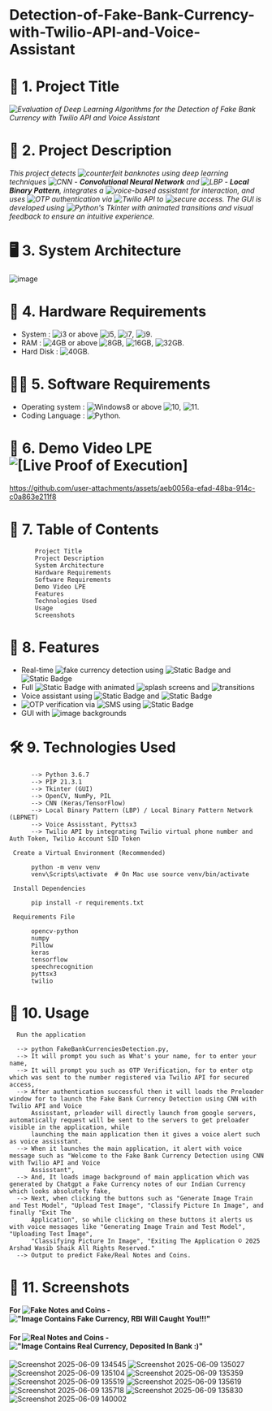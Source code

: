 # Detection-of-Fake-Bank-Currency-with-Twilio-API-and-Voice-Assistant

# **🧾 1. Project Title**

*![Evaluation of Deep Learning Algorithms for the Detection of Fake Bank Currency with Twilio API and Voice Assistant](https://img.shields.io/badge/Evaluation_of_Deep_Learning_Algorithms_for_the_Detection_of_Fake_Bank_Currency_using_CNN_with_Twilio_API_and_Voice_Assistant-%23FF00FF)*

# **📌 2. Project Description**

*This project detects ![counterfeit banknotes](https://img.shields.io/badge/counterfeit%20banknotes-%23ff0000) using deep learning techniques ![CNN](https://img.shields.io/badge/CNN-%230AFFFF) - **Convolutional Neural Network** and ![LBP](https://img.shields.io/badge/LBP-%23FFA62F) - **Local Binary Pattern**, integrates a ![voice-based assistant](https://img.shields.io/badge/voice_based-assistant-rebeccapurple) for interaction, and uses ![OTP authentication](https://img.shields.io/badge/OTP%20authentication-tan) via ![Twilio API](https://img.shields.io/badge/Twilio%20API-%23FF1493) to ![secure access](https://img.shields.io/badge/secure_access-%09%23FF4500). The GUI is developed using ![Python's Tkinter](https://img.shields.io/badge/Python's_Tkinter%20-%20%23ADFF2F) with animated transitions and visual feedback to ensure an intuitive experience.*

# **🖥️ 3. System Architecture**

![image](https://github.com/user-attachments/assets/13dd69d8-cfb3-46da-b9ca-caa0477e8e1d)

# 🧮 4. Hardware Requirements
 - System 	        :  	![i3](https://img.shields.io/badge/i3%20-%20%23FF69B4) or above ![i5](https://img.shields.io/badge/i5%20-%20%23CD5C5C), ![i7](https://img.shields.io/badge/i7%20-%20%237CFC00), ![i9](https://img.shields.io/badge/i9%20-%20%2300FFFF).
 - RAM            	:   ![4GB](https://img.shields.io/badge/4GB%20-%20%238A2BE2) or above ![8GB](https://img.shields.io/badge/8GB%20-%20%23D2691E), ![16GB](https://img.shields.io/badge/16GB%20-%20%235F9EA0), ![32GB](https://img.shields.io/badge/32GB%20-%20%236495ED). 
 - Hard Disk        :   ![40GB](https://img.shields.io/badge/40GB%20-%20%23DC143C).

# 🧑‍💻 5. Software Requirements
- Operating system 	:  	![Windows8](https://img.shields.io/badge/Windows8%20-%20%23BDB76B) or above ![10](https://img.shields.io/badge/10%20-%20%23E9967A), ![11](https://img.shields.io/badge/11%20-%20%23DAA520). 
- Coding Language   : 	![Python](https://img.shields.io/badge/Python%20-%20%23FF0000).

# **🎥 6. Demo Video LPE ![[[Live Proof of Execution]](https://img.shields.io/badge/Live_Proof_of_Execution-%23DADBDD)](https://img.shields.io/badge/Live_Proof_of_Execution-%23E3E4FA)**

https://github.com/user-attachments/assets/aeb0056a-efad-48ba-914c-c0a863e211f8

# **📂 7. Table of Contents**
  
           Project Title
           Project Description
           System Architecture
           Hardware Requirements
           Software Requirements
           Demo Video LPE
           Features
           Technologies Used
           Usage
           Screenshots

# **🌟 8. Features**

- Real-time ![fake currency detection](https://img.shields.io/badge/fake_currency_detection-maroon) using ![Static Badge](https://img.shields.io/badge/CNN-orange) and ![Static Badge](https://img.shields.io/badge/LBP-lime)
- Full ![Static Badge](https://img.shields.io/badge/GUI-white) with animated ![splash screens](https://img.shields.io/badge/splash_screens-darkviolet) and ![transitions](https://img.shields.io/badge/transitions-pink)
- Voice assistant using ![Static Badge](https://img.shields.io/badge/speech_recognition-blue) and ![Static Badge](https://img.shields.io/badge/pyttsx3-red)
- ![OTP](https://img.shields.io/badge/OTP-darkblue) verification via ![SMS](https://img.shields.io/badge/SMS%20-%20%234B0082) using ![Static Badge](https://img.shields.io/badge/Twilio%20API-purple)
- GUI with ![image](https://img.shields.io/badge/image-skyblue) backgrounds

# **🛠️ 9. Technologies Used**

          --> Python 3.6.7
          --> PIP 21.3.1 
          --> Tkinter (GUI)
          --> OpenCV, NumPy, PIL
          --> CNN (Keras/TensorFlow)
          --> Local Binary Pattern (LBP) / Local Binary Pattern Network (LBPNET)
          --> Voice Assisstant, Pyttsx3
          --> Twilio API by integrating Twilio virtual phone number and Auth Token, Twilio Account SID Token

     Create a Virtual Environment (Recommended)

          python -m venv venv
          venv\Scripts\activate  # On Mac use source venv/bin/activate

     Install Dependencies

          pip install -r requirements.txt

     Requirements File

          opencv-python
          numpy
          Pillow
          keras
          tensorflow
          speechrecognition
          pyttsx3
          twilio

# **🚀 10. Usage**

      Run the application

      --> python FakeBankCurrenciesDetection.py,
      --> It will prompt you such as What's your name, for to enter your name,
      --> It will prompt you such as OTP Verification, for to enter otp which was sent to the number registered via Twilio API for secured access,
      --> After authentication successful then it will loads the Preloader window for to launch the Fake Bank Currency Detection using CNN with Twilio API and Voice
          Assisstant, prloader will directly launch from google servers, automatically request will be sent to the servers to get preloader visible in the application, while 
          launching the main application then it gives a voice alert such as voice assisstant.
      --> When it launches the main application, it alert with voice message such as "Welcome to the Fake Bank Currency Detection using CNN with Twilio API and Voice
          Assisstant",
      --> And, It loads image background of main application which was generated by Chatgpt a Fake Currency notes of our Indian Currency which looks absolutely fake,
      --> Next, when clicking the buttons such as "Generate Image Train and Test Model", "Upload Test Image", "Classify Picture In Image", and finally "Exit The 
          Application", so while clicking on these buttons it alerts us with voice messages like "Generating Image Train and Test Model", "Uploading Test Image",
          "Classifying Picture In Image", "Exiting The Application © 2025 Arshad Wasib Shaik All Rights Reserved."
      --> Output to predict Fake/Real Notes and Coins.

# **📸 11. Screenshots**

#### **For ![Fake](https://img.shields.io/badge/Fake%20-%20%23CC33FF) Notes and Coins - !["Image Contains Fake Currency, RBI Will Caught You!!!"](https://img.shields.io/badge/%22Image%20Contains%20Fake%20Currency%2C%20RBI%20Will%20Caught%20You!!!%22%20-%20%238B0000)**

#### **For ![Real](https://img.shields.io/badge/Real%20-%20%235dfa00) Notes and Coins - !["Image Contains Real Currency, Deposited In Bank :)"](https://img.shields.io/badge/%22Image_Contains_Real_Currency%2C_Deposited_In_Bank%22%20-%20%237CFC00)**


![Screenshot 2025-06-09 134545](https://github.com/user-attachments/assets/ebddad31-85e9-40d2-b54c-319ae9f2729f)
![Screenshot 2025-06-09 135027](https://github.com/user-attachments/assets/60e90351-a2e3-4cf1-8cc0-04c6ea391d86)
![Screenshot 2025-06-09 135104](https://github.com/user-attachments/assets/ed2c1cdb-0fde-40f3-a588-c03432018ac8)
![Screenshot 2025-06-09 135359](https://github.com/user-attachments/assets/df601ae4-5c7a-41d8-bbcb-f9b16f89d2cc)
![Screenshot 2025-06-09 135519](https://github.com/user-attachments/assets/3d7fa820-a348-43b8-9ff6-2d3bffd23481)
![Screenshot 2025-06-09 135619](https://github.com/user-attachments/assets/ba1fb78f-0572-4c04-9c66-be1d678d0884)
![Screenshot 2025-06-09 135718](https://github.com/user-attachments/assets/6c9adb9a-f060-4ebb-857b-aa08cfffb99c)
![Screenshot 2025-06-09 135830](https://github.com/user-attachments/assets/2b938a2c-541c-4076-90b5-f88b652a69f3)
![Screenshot 2025-06-09 140002](https://github.com/user-attachments/assets/a6689cf8-8947-4361-ba86-9fbc0fb3d486)
